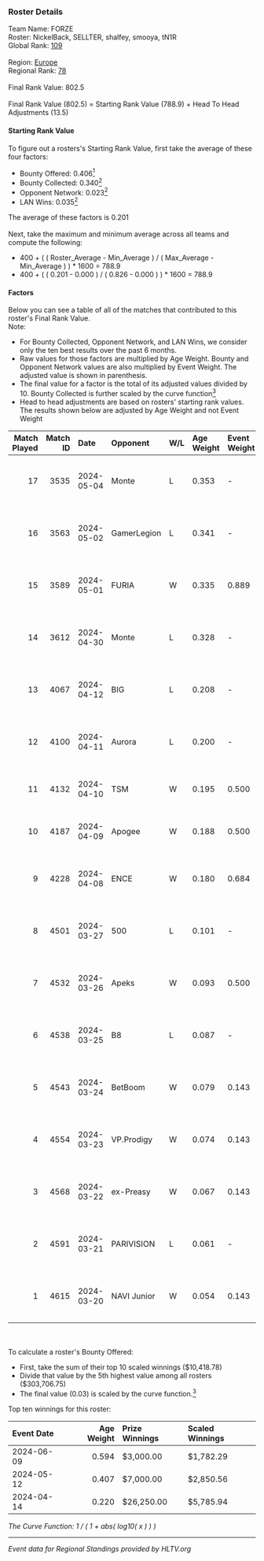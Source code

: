 ### Roster Details<br />
Team Name: FORZE<br />
Roster: NickelBack, SELLTER, shalfey, smooya, tN1R<br />
Global Rank: [109](../standings_global.md)<br />
<br />
Region: [Europe]( ../standings_europe.md)<br />
Regional Rank: [78]( ../standings_europe.md)<br />
<br />
Final Rank Value:  802.5<br />
<br />
Final Rank Value (802.5) = Starting Rank Value (788.9) + Head To Head Adjustments (13.5)<br />

#### Starting Rank Value<br />
To figure out a rosters's Starting Rank Value, first take the average of these four factors:<br />
- Bounty Offered: 0.406[<sup>1</sup>](#table2)
- Bounty Collected: 0.340[<sup>2</sup>](#table1)
- Opponent Network: 0.023[<sup>2</sup>](#table1)
- LAN Wins: 0.035[<sup>2</sup>](#table1)

The average of these factors is 0.201<br />
<br />
Next, take the maximum and minimum average across all teams and compute the following:<br />
- 400 + ( ( Roster_Average - Min_Average ) / ( Max_Average - Min_Average ) ) * 1600 = 788.9
- 400 + ( ( 0.201 - 0.000 ) / ( 0.826 - 0.000 ) ) * 1600 = 788.9


#### Factors<br />
Below you can see a table of all of the matches that contributed to this roster's Final Rank Value.<br />
Note:<br />

- For Bounty Collected, Opponent Network, and LAN Wins, we consider only the ten best results over the past 6 months.
- Raw values for those factors are multiplied by Age Weight. Bounty and Opponent Network values are also multiplied by Event Weight. The adjusted value is shown in parenthesis.
- The final value for a factor is the total of its adjusted values divided by 10. Bounty Collected is further scaled by the curve function[<sup>3</sup>](#curveFunction)
- Head to head adjustments are based on rosters' starting rank values. The results shown below are adjusted by Age Weight and not Event Weight
<span id="table1"></span><br />


| Match Played | Match ID | Date       | Opponent    | W/L | Age Weight | Event Weight | Bounty Collected | Opponent Network | LAN Wins  | H2H Adj. | Roster                                     |
| -: | -: | :- | :- | :- | :- | :- | :- | :- | :- | -: | :- |
|           17 |     3535 | 2024-05-04 | Monte       | L   | 0.353      | -            | -                | -                | -         |    -3.48 | NickelBack, SELLTER, shalfey, smooya, tN1R |
|           16 |     3563 | 2024-05-02 | GamerLegion | L   | 0.341      | -            | -                | -                | -         |    -2.08 | NickelBack, SELLTER, shalfey, smooya, tN1R |
|           15 |     3589 | 2024-05-01 | FURIA       | W   | 0.335      | 0.889        | 0.319 (0.095)    | 0.513 (0.152)    | 1 (0.335) |    10.43 | NickelBack, SELLTER, shalfey, smooya, tN1R |
|           14 |     3612 | 2024-04-30 | Monte       | L   | 0.328      | -            | -                | -                | -         |    -3.18 | NickelBack, SELLTER, shalfey, smooya, tN1R |
|           13 |     4067 | 2024-04-12 | BIG         | L   | 0.208      | -            | -                | -                | -         |    -0.64 | kelieN, SELLTER, shalfey, sstiNiX, tN1R    |
|           12 |     4100 | 2024-04-11 | Aurora      | L   | 0.200      | -            | -                | -                | -         |    -0.21 | kelieN, SELLTER, shalfey, sstiNiX, tN1R    |
|           11 |     4132 | 2024-04-10 | TSM         | W   | 0.195      | 0.500        | 0.004 (0.000)    | 0.012 (0.001)    | 0 (0.000) |     1.74 | kelieN, SELLTER, shalfey, spirit, tN1R     |
|           10 |     4187 | 2024-04-09 | Apogee      | W   | 0.188      | 0.500        | 0.006 (0.001)    | 0.198 (0.019)    | 0 (0.000) |     2.51 | kelieN, SELLTER, shalfey, spirit, tN1R     |
|            9 |     4228 | 2024-04-08 | ENCE        | W   | 0.180      | 0.684        | 0.130 (0.016)    | 0.330 (0.041)    | 0 (0.000) |     5.25 | kelieN, SELLTER, shalfey, sstiNiX, tN1R    |
|            8 |     4501 | 2024-03-27 | 500         | L   | 0.101      | -            | -                | -                | -         |    -2.20 | gokushima, r3salt, SELLTER, shalfey, tN1R  |
|            7 |     4532 | 2024-03-26 | Apeks       | W   | 0.093      | 0.500        | 0.013 (0.001)    | 0.067 (0.003)    | 0 (0.000) |     1.33 | gokushima, r3salt, SELLTER, shalfey, tN1R  |
|            6 |     4538 | 2024-03-25 | B8          | L   | 0.087      | -            | -                | -                | -         |    -0.49 | gokushima, r3salt, SELLTER, shalfey, tN1R  |
|            5 |     4543 | 2024-03-24 | BetBoom     | W   | 0.079      | 0.143        | 0.229 (0.003)    | 0.535 (0.006)    | 0 (0.000) |     2.30 | gokushima, r3salt, SELLTER, shalfey, tN1R  |
|            4 |     4554 | 2024-03-23 | VP.Prodigy  | W   | 0.074      | 0.143        | 0.020 (0.000)    | 0.245 (0.003)    | 0 (0.000) |     1.26 | gokushima, r3salt, SELLTER, shalfey, tN1R  |
|            3 |     4568 | 2024-03-22 | ex-Preasy   | W   | 0.067      | 0.143        | 0.003 (0.000)    | 0.016 (0.000)    | 0 (0.000) |     0.71 | gokushima, r3salt, SELLTER, shalfey, tN1R  |
|            2 |     4591 | 2024-03-21 | PARIVISION  | L   | 0.061      | -            | -                | -                | -         |    -0.31 | gokushima, r3salt, SELLTER, shalfey, tN1R  |
|            1 |     4615 | 2024-03-20 | NAVI Junior | W   | 0.054      | 0.143        | 0.001 (0.000)    | 0.144 (0.001)    | 0 (0.000) |     0.59 | gokushima, r3salt, SELLTER, shalfey, tN1R  |

<br />
<span id="table2"></span><br />
To calculate a roster's Bounty Offered:<br />

- First, take the sum of their top 10 scaled winnings ($10,418.78)
- Divide that value by the 5th highest value among all rosters ($303,706.75)
- The final value (0.03) is scaled by the curve function.[<sup>3</sup>](#curveFunction)

Top ten winnings for this roster:<br />

| Event Date | Age Weight | Prize Winnings | Scaled Winnings |
| :- | -: | :- | :- |
| 2024-06-09 |      0.594 | $3,000.00      | $1,782.29       |
| 2024-05-12 |      0.407 | $7,000.00      | $2,850.56       |
| 2024-04-14 |      0.220 | $26,250.00     | $5,785.94       |


<span id="curveFunction"></span>_The Curve Function: 1 / ( 1 + abs( log10( x ) ) )_<br />

---
_Event data for Regional Standings provided by HLTV.org_<br />
